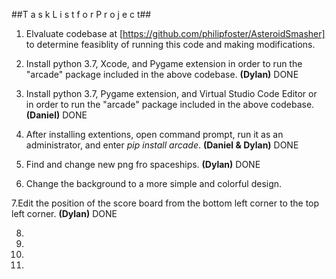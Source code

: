 ##T a s k    L i s t    f o r    P r o j e c t## 

1. Elvaluate codebase at [https://github.com/philipfoster/AsteroidSmasher] to determine feasiblity of running this code and making modifications.

2. Install python 3.7, Xcode, and Pygame extension in order to run the "arcade" package included in the above codebase. **(Dylan)** DONE

3. Install python 3.7, Pygame extension, and Virtual Studio Code Editor or in order to run the "arcade" package included in the above        codebase. **(Daniel)** DONE

4. After installing extentions, open command prompt, run it as an administrator, and enter *pip install arcade*. **(Daniel & Dylan)** DONE

5. Find and change new png fro spaceships.  **(Dylan)**  DONE

6. Change the background to a more simple and colorful design.

7.Edit the position of the score board from the bottom left corner to the top left corner.  **(Dylan)** DONE

8.

9.

10.

11.

